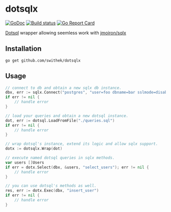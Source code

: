 # dotsqlx

[![GoDoc](https://godoc.org/github.com/swithek/dotsqlx?status.png)](https://godoc.org/github.com/swithek/dotsqlx)
[![Build status](https://travis-ci.org/swithek/dotsqlx.svg?branch=master)](https://travis-ci.org/swithek/dotsqlx)
[![Go Report Card](https://goreportcard.com/badge/github.com/swithek/dotsqlx)](https://goreportcard.com/report/github.com/swithek/dotsqlx)

[Dotsql](https://github.com/gchaincl/dotsql) wrapper allowing seemless work with [jmoiron/sqlx](https://github.com/jmoiron/sqlx)

## Installation
```
go get github.com/swithek/dotsqlx
```

## Usage
```go
// connect to db and obtain a new sqlx db instance.
dbx, err := sqlx.Connect("postgres", "user=foo dbname=bar sslmode=disable")
if err != nil {
    // handle error
}

// load your queries and obtain a new dotsql instance.
dot, err := dotsql.LoadFromFile("./queries.sql")
if err != nil {
    // handle error
}

// wrap dotsql's instance, extend its logic and allow sqlx support.
dotx := dotsqlx.Wrap(dot)

// execute named dotsql queries in sqlx methods.
var users []Users
if err = dotx.Select(dbx, &users, "select_users"); err != nil {
    // handle error
}

// you can use dotsql's methods as well.
res, err := dotx.Exec(dbx, "insert_user")
if err != nil {
    // handle error
}

```
